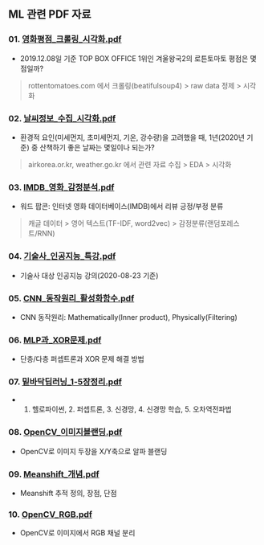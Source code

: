 ## ML 관련 PDF 자료   

### 01. [영화평점_크롤링_시각화.pdf](https://github.com/okso6441-ksh/ML/tree/master/pdf/01.영화평점_크롤링_시각화.pdf)  
* 2019.12.08일 기준 TOP BOX OFFICE 1위인 겨울왕국2의 로튼토마토 평점은 몇점일까?  
> rottentomatoes.com 에서 크롤링(beatifulsoup4) > raw data 정제 > 시각화  

### 02. [날씨정보_수집_시각화.pdf](https://github.com/okso6441-ksh/ML/tree/master/pdf/02.날씨정보_수집_시각화.pdf)  
* 환경적 요인(미세먼지, 초미세먼지, 기온, 강수량)을 고려했을 때, 1년(2020년 기준) 중 산책하기 좋은 날짜는 몇일이나 되는가?
> airkorea.or.kr, weather.go.kr 에서 관련 자료 수집 > EDA > 시각화  

### 03. [IMDB_영화_감정분석.pdf](https://github.com/okso6441-ksh/ML/tree/master/pdf/03.IMDB_영화_감정분석.pdf)  
* 워드 팝콘: 인터넷 영화 데이터베이스(IMDB)에서 리뷰 긍정/부정 분류  
> 캐글 데이터 > 영어 텍스트(TF-IDF, word2vec) > 감정분류(랜덤포레스트/RNN)  

### 04. [기술사_인공지능_특강.pdf](https://github.com/okso6441-ksh/ML/tree/master/pdf/04.기술사_인공지능_특강.pdf)  
* 기술사 대상 인공지능 강의(2020-08-23 기준)  

### 05. [CNN_동작원리_활성화함수.pdf](https://github.com/okso6441-ksh/ML/tree/master/pdf/05.CNN_동작원리_활성화함수.pdf)  
* CNN 동작원리: Mathematically(Inner product), Physically(Filtering)

### 06. [MLP과_XOR문제.pdf](https://github.com/okso6441-ksh/ML/tree/master/pdf/06.MLP과_XOR문제.pdf)  
* 단층/다층 퍼셉트론과 XOR 문제 해결 방법  

### 07. [밑바닥딥러닝_1-5장정리.pdf](https://github.com/okso6441-ksh/ML/tree/master/pdf/07.밑바닥딥러닝_1-5장정리.pdf)  
* 1. 헬로파이썬, 2. 퍼셉트론, 3. 신경망, 4. 신경망 학습, 5. 오차역전파법  

### 08. [OpenCV_이미지블랜딩.pdf](https://github.com/okso6441-ksh/ML/tree/master/pdf/08.OpenCV_이미지블랜딩.pdf)  
* OpenCV로 이미지 두장을 X/Y축으로 알파 블랜딩  

### 09. [Meanshift_개념.pdf](https://github.com/okso6441-ksh/ML/tree/master/pdf/09.Meanshift_개념.pdf)  
* Meanshift 추적 정의, 장점, 단점  

### 10. [OpenCV_RGB.pdf](https://github.com/okso6441-ksh/ML/tree/master/pdf/10.OpenCV_RGB.pdf)  
* OpenCV로 이미지에서 RGB 채널 분리  